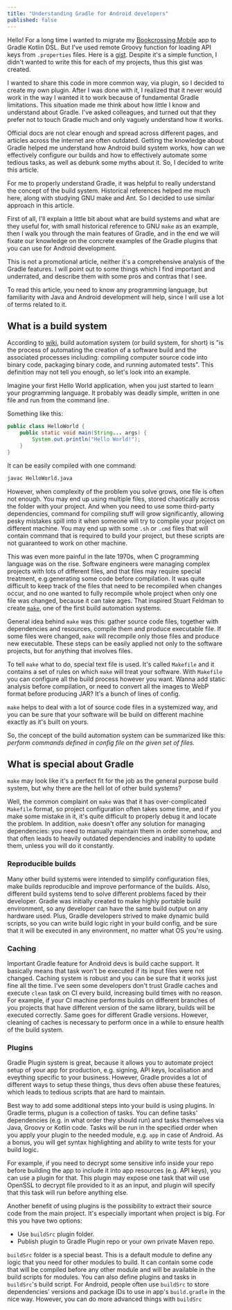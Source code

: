 ```yaml
---
title: "Understanding Gradle for Android developers"
published: false
---
```


Hello! For a long time I wanted to migrate my [Bookcrossing Mobile](https://github.com/fobo66/BookcrossingMobile) app to Gradle Kotlin DSL.
But I've used remote Groovy function for loading API keys from `.properties` files. Here is a [gist](https://gist.github.com/fobo66/17d5116b5c7bccf5f28036f401f3c09d).
Despite it's a simple function, I didn't wanted to write this for each of my projects, thus this gist was created.

I wanted to share this code in more common way, via plugin, so I decided to create my own plugin. After I was done with it, I realized that it never would work in the
way I wanted it to work because of fundamental Gradle limitations. This situation made me think about how little I know and understand about Gradle. I've asked
colleagues, and turned out that they prefer not to touch Gradle much and only vaguely understand how it works.

Official docs are not clear enough and spread across different pages, and articles across the internet are often outdated. Getting the knowledge about Gradle helped me
understand how Android build system works, how can we effectively configure our builds and how to effectively automate some tedious tasks, as well as debunk some myths about it. So, I decided to write this article.

For me to properly understand Gradle, it was helpful to really understand the concept of the build system. Historical references helped me much here, along with
studying GNU make and Ant. So I decided to use similar approach in this article.

First of all, I'll explain a little bit about what are build systems and what are they useful for, with small historical reference to GNU `make` as an example, then I walk you through the main features of Gradle, and in the end we will fixate our knowledge on the concrete examples of the Gradle plugins that you can use for Android
development.

This is not a promotional article, neither it's a comprehensive analysis of the Gradle features. I will point out to some things which I find important and underrated,
and describe them with some pros and contras that I see.

To read this article, you need to know any programming language, but familiarity with Java and Android development will help, since I will use a lot of terms related to it.

## What is a build system

According to [wiki](https://en.wikipedia.org/wiki/Build_automation), build automation system (or build system, for short) is "is the process of automating the creation of a software
build and the associated processes including: compiling computer source code into binary code, packaging binary code, and running automated tests". This definition may not tell you
enough, so let's look into an example.

Imagine your first Hello World application, when you just started to learn your programming language. It probably was deadly simple, written in one file and run from the command line.

Something like this:

``` java
public class HelloWorld {
    public static void main(String... args) {
        System.out.println("Hello World!");
    }
}
```

It can be easily compiled with one command:

``` bash
javac HelloWorld.java
```

However, when complexity of the problem you solve grows, one file is often not enough. You may end up using multiple files, stored chaotically across the folder with your project.
And when you need to use some third-party dependencies, command for compiling stuff will grow significantly, allowing pesky mistakes spill into it when someone will try to compile your
project on different machine. You may end up with some `.sh` or `.cmd` files that will contain command that is required to build your project, but these scripts are not guaranteed to
work on other machine.

This was even more painful in the late 1970s, when C programming language was on the rise. Software engineers were managing complex projects with lots of different files, and that files may
require special treatment, e.g.generating some code before compilation. It was quite difficult to keep track of the files that need to be recompiled when changes
occur, and  no one wanted to fully recompile whole project when only one file was changed, because it can take ages. That inspired Stuart Feldman to create
[`make`](https://citeseerx.ist.psu.edu/viewdoc/summary?doi=10.1.1.39.7058), one of the first build automation systems.

General idea behind `make` was this: gather source code files, together with dependencies and resources, compile them and produce executable file. If some files were changed, `make` will
recompile only those files and produce new executable. These steps can be easily applied not only to the software projects, but for anything that involves files.

To tell `make` what to do, special text file is used. It's called `Makefile` and it contains a set of rules on which `make` will treat your software. With `Makefile` you can configure all the
build process however you want. Wanna add static analysis before compilation, or need to convert all the images to WebP format before producing JAR? It's a bunch of lines of config.

`make` helps to deal with a lot of source code files in a systemized way, and you can be sure that your software will be build on different machine exactly as it's built on yours.

So, the concept of the build automation system can be summarized like this: _perform commands defined in config file on the given set of files._

## What is special about Gradle

`make` may look like it's a perfect fit for the job as the general purpose build system, but why there are the hell lot of other build systems?

Well, the common complaint on `make` was that it has over-complicated `Makefile` format, so project configuration often takes some time, and if you make some mistake in it, it's quite difficult
to properly debug it and locate the problem. In addition, `make` doesn't offer any solution for managing dependencies: you need to manually maintain them in order somehow, and that often leads
to heavily outdated dependencies and inability to update them, unless you will do it constantly.

### Reproducible builds

Many other build systems were intended to simplify configuration files, make builds reproducible and improve performance of the builds. Also, different build systems tend to solve different problems faced by their developer.
Gradle was initially created to make highly portable build environment, so any developer can have the same build output on any hardware used. Plus, Gradle developers strived to make dynamic build scripts, so you can write build
logic right in your build config, and be sure that it will be executed in any environment, no matter what OS you're using.

### Caching

Important Gradle feature for Android devs is build cache support. It basically means that task won't be executed if its input files were not changed.
Caching system is robust and you can be sure that it works just fine all the time. I've seen some developers don't trust Gradle caches and execute `clean` task on CI every build, increasing build times with no reason.
For example, if your CI machine performs builds on different branches of you projects that have different version of the same library, builds will be executed correctly. Same goes for different Gradle versions. However, cleaning of caches is necessary to perform once in a while to ensure health of the build system.

### Plugins

Gradle Plugin system is great, because it allows you to automate project setup of your app for production, e.g. signing, API keys, localisation and eveything specific to your business.
However, Gradle provides a lot of different ways to setup these things, thus devs often abuse these features, which leads to tedious scripts that are hard to maintain.

Best way to add some additional steps into your build is using plugins. In Gradle terms, plugun is a collection of tasks. You can define tasks'
dependencies (e.g. in what order they should run) and tasks themselves via Java, Groovy or Kotlin code. Tasks will be run in the specified order
when you apply your plugin to the needed module, e.g. `app` in case of Android. As a bonus, you will get syntax highlighting and ability to write
tests for your build logic.

For example, if you need to decrypt some sensitive info inside your repo before building the app to include it into app resources (e.g. API
keys), you can use a plugin for that. This plugin may expose one task that will use OpenSSL to decrypt file provided to it as an input,
and plugin will specify that this task will run before anything else.

Another benefit of using plugins is the possibility to extract their source code from the main project. It's especially important when project is big. For this you have two options:

* Use `buildSrc` plugin folder.
* Publish plugin to Gradle Plugin repo or your own private Maven repo.

`buildSrc` folder is a special beast. This is a default module to define any logic that you need for other modules to build. It can contain
some code that will be compiled before any other module and will be available in the build scripts for modules. You can also define plugins and
tasks in `buildSrc`'s build script. For Android, people often use `buildSrc` to store dependencies' versions and package IDs
to use in app's `build.gradle` in the nice way. However, you can do more advanced things with `buildSrc`
